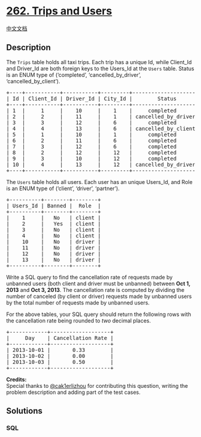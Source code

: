 # [262. Trips and Users](https://leetcode.com/problems/trips-and-users)

[中文文档](/solution/0200-0299/0262.Trips%20and%20Users/README.md)

## Description

<p>The <code>Trips</code> table holds all taxi trips. Each trip has a unique Id, while Client_Id and Driver_Id are both foreign keys to the Users_Id at the <code>Users</code> table. Status is an ENUM type of (&lsquo;completed&rsquo;, &lsquo;cancelled_by_driver&rsquo;, &lsquo;cancelled_by_client&rsquo;).</p>

<pre>
+----+-----------+-----------+---------+--------------------+----------+
| Id | Client_Id | Driver_Id | City_Id |        Status      |Request_at|
+----+-----------+-----------+---------+--------------------+----------+
| 1  |     1     |    10     |    1    |     completed      |2013-10-01|
| 2  |     2     |    11     |    1    | cancelled_by_driver|2013-10-01|
| 3  |     3     |    12     |    6    |     completed      |2013-10-01|
| 4  |     4     |    13     |    6    | cancelled_by_client|2013-10-01|
| 5  |     1     |    10     |    1    |     completed      |2013-10-02|
| 6  |     2     |    11     |    6    |     completed      |2013-10-02|
| 7  |     3     |    12     |    6    |     completed      |2013-10-02|
| 8  |     2     |    12     |    12   |     completed      |2013-10-03|
| 9  |     3     |    10     |    12   |     completed      |2013-10-03| 
| 10 |     4     |    13     |    12   | cancelled_by_driver|2013-10-03|
+----+-----------+-----------+---------+--------------------+----------+
</pre>

<p>The <code>Users</code> table holds all users. Each user has an unique Users_Id, and Role is an ENUM type of (&lsquo;client&rsquo;, &lsquo;driver&rsquo;, &lsquo;partner&rsquo;).</p>

<pre>
+----------+--------+--------+
| Users_Id | Banned |  Role  |
+----------+--------+--------+
|    1     |   No   | client |
|    2     |   Yes  | client |
|    3     |   No   | client |
|    4     |   No   | client |
|    10    |   No   | driver |
|    11    |   No   | driver |
|    12    |   No   | driver |
|    13    |   No   | driver |
+----------+--------+--------+
</pre>

<p>Write a SQL query to find the cancellation rate of requests made by unbanned users (both client and driver must be unbanned)&nbsp;between <strong>Oct 1, 2013</strong> and <strong>Oct 3, 2013</strong>. The cancellation rate is computed by dividing the number of canceled (by client or driver) requests&nbsp;made by unbanned users by the total number of requests&nbsp;made by unbanned users.</p>

<p>For the above tables, your SQL query should return the following rows with the cancellation rate being rounded to <em>two</em> decimal places.</p>

<pre>
+------------+-------------------+
|     Day    | Cancellation Rate |
+------------+-------------------+
| 2013-10-01 |       0.33        |
| 2013-10-02 |       0.00        |
| 2013-10-03 |       0.50        |
+------------+-------------------+
</pre>

<p><strong>Credits:</strong><br />
Special thanks to <a href="https://leetcode.com/discuss/user/cak1erlizhou">@cak1erlizhou</a> for contributing this question, writing the problem description and adding part of the test cases.</p>

## Solutions

<!-- tabs:start -->

### **SQL**

```

```

<!-- tabs:end -->
